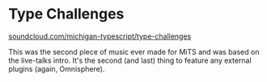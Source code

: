 # Type Challenges

[soundcloud.com/michigan-typescript/type-challenges](https://soundcloud.com/michigan-typescript/type-challenges)

This was the second piece of music ever made for MiTS and was based on the live-talks intro.  It's the second (and last) thing to feature any external plugins (again, Omnisphere).
 